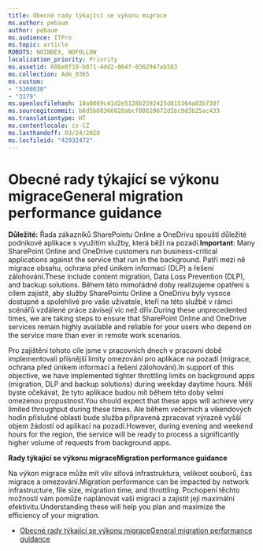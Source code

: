 ```yaml
---
title: Obecné rady týkající se výkonu migrace
ms.author: pebaum
author: pebaum
ms.audience: ITPro
ms.topic: article
ROBOTS: NOINDEX, NOFOLLOW
localization_priority: Priority
ms.assetid: 686e8f18-b871-4dd2-864f-8562947ab583
ms.collection: Adm_O365
ms.custom:
- "5300030"
- "3179"
ms.openlocfilehash: 10a0069c41d2e5128b2592425d815364a83b730f
ms.sourcegitcommit: b0d5b68366028abcf08610672d5bc9d3b25ac433
ms.translationtype: HT
ms.contentlocale: cs-CZ
ms.lasthandoff: 03/24/2020
ms.locfileid: "42932472"
---
```

# <a name="general-migration-performance-guidance"></a><span data-ttu-id="94fde-102">Obecné rady týkající se výkonu migrace</span><span class="sxs-lookup"><span data-stu-id="94fde-102">General migration performance guidance</span></span>

<span data-ttu-id="94fde-103">**Důležité:** Řada zákazníků SharePointu Online a OneDrivu spouští důležité podnikové aplikace s využitím služby, která běží na pozadí.</span><span class="sxs-lookup"><span data-stu-id="94fde-103">**Important**: Many SharePoint Online and OneDrive customers run business-critical applications against the service that run in the background.</span></span> <span data-ttu-id="94fde-104">Patří mezi ně migrace obsahu, ochrana před únikem informací (DLP) a řešení zálohování.</span><span class="sxs-lookup"><span data-stu-id="94fde-104">These include content migration, Data Loss Prevention (DLP), and backup solutions.</span></span> <span data-ttu-id="94fde-105">Během této mimořádné doby realizujeme opatření s cílem zajistit, aby služby SharePointu Online a OneDrivu byly vysoce dostupné a spolehlivé pro vaše uživatele, kteří na této službě v rámci scénářů vzdálené práce závisejí víc než dřív.</span><span class="sxs-lookup"><span data-stu-id="94fde-105">During these unprecedented times, we are taking steps to ensure that SharePoint Online and OneDrive services remain highly available and reliable for your users who depend on the service more than ever in remote work scenarios.</span></span>

<span data-ttu-id="94fde-106">Pro zajištění tohoto cíle jsme v pracovních dnech v pracovní době implementovali přísnější limity omezování pro aplikace na pozadí (migrace, ochrana před únikem informací a řešení zálohování).</span><span class="sxs-lookup"><span data-stu-id="94fde-106">In support of this objective, we have implemented tighter throttling limits on background apps (migration, DLP and backup solutions) during weekday daytime hours.</span></span> <span data-ttu-id="94fde-107">Měli byste očekávat, že tyto aplikace budou mít během této doby velmi omezenou propustnost.</span><span class="sxs-lookup"><span data-stu-id="94fde-107">You should expect that these apps will achieve very limited throughput during these times.</span></span> <span data-ttu-id="94fde-108">Ale během večerních a víkendových hodin příslušné oblasti bude služba připravená zpracovat výrazně vyšší objem žádostí od aplikací na pozadí.</span><span class="sxs-lookup"><span data-stu-id="94fde-108">However, during evening and weekend hours for the region, the service will be ready to process a significantly higher volume of requests from background apps.</span></span>

<span data-ttu-id="94fde-109">**Rady týkající se výkonu migrace**</span><span class="sxs-lookup"><span data-stu-id="94fde-109">**Migration performance guidance**</span></span>

<span data-ttu-id="94fde-110">Na výkon migrace může mít vliv síťová infrastruktura, velikost souborů, čas migrace a omezování.</span><span class="sxs-lookup"><span data-stu-id="94fde-110">Migration performance can be impacted by network infrastructure, file size, migration time, and throttling.</span></span> <span data-ttu-id="94fde-111">Pochopení těchto možností vám pomůže naplánovat vaši migraci a zajistit její maximální efektivitu.</span><span class="sxs-lookup"><span data-stu-id="94fde-111">Understanding these will help you plan and maximize the efficiency of your migration.</span></span>

- [<span data-ttu-id="94fde-112">Obecné rady týkající se výkonu migrace</span><span class="sxs-lookup"><span data-stu-id="94fde-112">General migration performance guidance</span></span>](https://docs.microsoft.com/sharepointmigration/sharepoint-online-and-onedrive-migration-speed)
